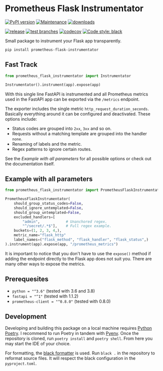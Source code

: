 # Prometheus Flask Instrumentator

[![PyPI version](https://badge.fury.io/py/prometheus-flask-instrumentator.svg)](https://pypi.python.org/pypi/prometheus-flask-instrumentator/)
[![Maintenance](https://img.shields.io/badge/maintained%3F-yes-green.svg)](https://GitHub.com/Naereen/StrapDown.js/graphs/commit-activity)
[![downloads](https://img.shields.io/pypi/dm/prometheus-flask-instrumentator)](https://pypi.org/project/prometheus-flask-instrumentator/)

[![release](https://github.com/trallnag/prometheus-flask-instrumentator/workflows/release/badge.svg)](https://github.com/trallnag/prometheus-flask-instrumentator)
[![test branches](https://github.com/trallnag/prometheus-flask-instrumentator/workflows/test%20branches/badge.svg)](https://github.com/trallnag/prometheus-flask-instrumentator)
[![codecov](https://codecov.io/gh/trallnag/prometheus-flask-instrumentator/branch/master/graph/badge.svg)](https://codecov.io/gh/trallnag/prometheus-flask-instrumentator)
[![Code style: black](https://img.shields.io/badge/code%20style-black-000000.svg)](https://github.com/psf/black)

Small package to instrument your Flask app transparently.

    pip install prometheus-flask-instrumentator

## Fast Track

```python
from prometheus_flask_instrumentator import Instrumentator

Instrumentator().instrument(app).expose(app)
```

With this single line FastAPI is instrumented and all Prometheus metrics used 
in the FastAPI app can be exported via the `/metrics` endpoint. 

The exporter includes the single metric `http_request_duration_seconds`. 
Basically everything around it can be configured and deactivated. These 
options include:

* Status codes are grouped into `2xx`, `3xx` and so on.
* Requests without a matching template are grouped into the handler `none`.
* Renaming of labels and the metric.
* Regex patterns to ignore certain routes.

See the *Example with all parameters* for all possible options or check 
out the documentation itself.

## Example with all parameters

```python
from prometheus_flask_instrumentator import PrometheusFlaskInstrumentator

PrometheusFlaskInstrumentator(
    should_group_status_codes=False,
    should_ignore_untemplated=False,
    should_group_untemplated=False,
    excluded_handlers=[
        "admin",            # Unanchored regex.
        "^/secret/.*$"],    # Full regex example.  
    buckets=(1, 2, 3, 4,),
    metric_name="flask_http"
    label_names=("flask_method", "flask_handler", "flask_status",)
).instrument(app).expose(app, "/prometheus_metrics")
```

It is important to notice that you don't have to use the `expose()` method if 
adding the endpoint directly to the Flask app does not suit you. There are many 
other ways to expose the metrics.

## Prerequesites

* `python = "^3.6"` (tested with 3.6 and 3.8)
* `fastapi = "^1"` (tested with 1.1.2)
* `prometheus-client = "^0.8.0"` (tested with 0.8.0)

## Development

Developing and building this package on a local machine requires 
[Python Poetry](https://python-poetry.org/). I recommend to run Poetry in 
tandem with [Pyenv](https://github.com/pyenv/pyenv). Once the repository is 
cloned, run `poetry install` and `poetry shell`. From here you may start the 
IDE of your choice.

For formatting, the [black formatter](https://github.com/psf/black) is used.
Run `black .` in the repository to reformat source files. It will respect
the black configuration in the `pyproject.toml`.
